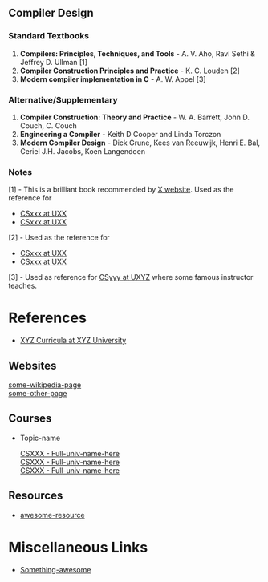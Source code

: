 ## Compiler Design

### Standard Textbooks

1. **Compilers: Principles, Techniques, and Tools** - A. V. Aho, Ravi Sethi & Jeffrey D. Ullman [1]
2. **Compiler Construction Principles and Practice** - K. C. Louden [2]
3.  **Modern compiler implementation in C** - A. W. Appel [3]

### Alternative/Supplementary

1. **Compiler Construction: Theory and Practice** - W. A. Barrett, John D. Couch, C. Couch
2. **Engineering a Compiler** - Keith D Cooper and Linda Torczon
3. **Modern Compiler Design** - Dick Grune, Kees van Reeuwijk, Henri E. Bal, Ceriel J.H. Jacobs, Koen Langendoen 

### Notes

[1] - This is a brilliant book recommended by [X website](x-website). Used as the reference for

- [CSxxx at UXX](course-hyperlink)
- [CSxxx at UXX](course-hyperlink)

[2] - Used as the reference for

- [CSxxx at UXX](course-hyperlink)
- [CSxxx at UXX](course-hyperlink)

[3] - Used as reference for [CSyyy at UXYZ](course-hyperlink) where some famous instructor teaches.

# References

- [XYZ Curricula at XYZ University](hyperlink-to-curricula)

## Websites

   [some-wikipedia-page](with-wikipedia-link-here)  
   [some-other-page](with-link-here)  

## Courses

- Topic-name

   [CSXXX - Full-univ-name-here](hyperlink-to-course)  
   [CSXXX - Full-univ-name-here](hyperlink-to-course)  
   [CSXXX - Full-univ-name-here](hyperlink-to-course)  

## Resources

- [awesome-resource](awesome-link)

# Miscellaneous Links

- [Something-awesome](awesome-link)
